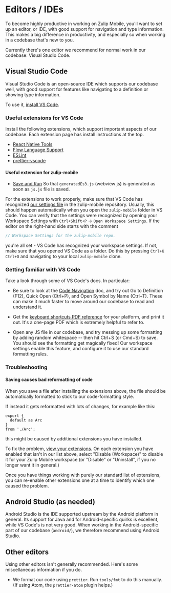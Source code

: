 # Editors / IDEs

To become highly productive in working on Zulip Mobile, you'll want to set
up an editor, or IDE, with good support for navigation and type information.
This makes a big difference in productivity, and especially so when working
in a codebase that's new to you.

Currently there's one editor we recommend for normal work in our codebase:
Visual Studio Code.


## Visual Studio Code

Visual Studio Code is an open-source IDE which supports our codebase well, with good
support for features like navigating to a definition or showing type
information.

To use it, [install VS Code](https://code.visualstudio.com/).

### Useful extensions for VS Code

Install the following extensions, which support important aspects of our
codebase. Each extension page has install instructions at the top.

* [React Native
    Tools](https://marketplace.visualstudio.com/items?itemName=vsmobile.vscode-react-native)
* [Flow Language
    Support](https://marketplace.visualstudio.com/items?itemName=flowtype.flow-for-vscode)
* [ESLint](https://marketplace.visualstudio.com/items?itemName=dbaeumer.vscode-eslint)
* [prettier-vscode](https://marketplace.visualstudio.com/items?itemName=esbenp.prettier-vscode)

#### Useful extension for zulip-mobile

* [Save and Run](https://marketplace.visualstudio.com/items?itemName=wk-j.save-and-run)
So that `generatedEs3.js` (webview js) is generated as soon as `js.js` file is saved.

For the extensions to work properly, make sure that VS Code has recognized
[our settings file](https://github.com/zulip/zulip-mobile/tree/master/.vscode/settings.json)
in the zulip-mobile repository. Usually, this should happen automatically
when you open the `zulip-mobile` folder in VS Code. You can verify that the
settings were recognized by opening your Workspace Settings with
`Ctrl+Shift+P` -> `Open Workspace Settings`. If the editor on the right-hand
side starts with the comment
```js
// Workspace Settings for the zulip-mobile repo.
```
you're all set - VS Code has recognized your workspace settings. If not,
make sure that you opened VS Code as a folder. Do this by pressing
`Ctrl+K Ctrl+O` and navigating to your local `zulip-mobile` clone.

### Getting familiar with VS Code

Take a look through some of VS Code's docs.  In particular:

* Be sure to look at the [Code
  Navigation](https://code.visualstudio.com/docs/editor/editingevolved)
  doc, and try out Go to Definition (F12), Quick Open (Ctrl+P), and Open
  Symbol by Name (Ctrl+T).  These can make it much faster to move around
  our codebase to read and understand it.

* Get the [keyboard shortcuts PDF
  reference](https://code.visualstudio.com/docs/getstarted/keybindings#_keyboard-shortcuts-reference)
  for your platform, and print it out.  It's a one-page PDF which is
  extremely helpful to refer to.

* Open any JS file in our codebase, and try messing up some formatting by
  adding random whitespace -- then hit Ctrl+S (or Cmd+S) to save.  You
  should see the formatting get magically fixed!  Our workspace settings
  enable this feature, and configure it to use our standard formatting
  rules.

### Troubleshooting

#### Saving causes bad reformatting of code

When you save a file after installing the extensions above, the file
should be automatically formatted to stick to our code-formatting
style.

If instead it gets reformatted with lots of changes, for example like this:
```
export {
  default as Arc
}
from './Arc';
```
this might be caused by additional extensions you have installed.

To fix the problem, [view your extensions][vscode-doc-extensions].
On each extension you have enabled that isn't in our list above,
select "Disable (Workspace)" to disable it for your Zulip Mobile
workspace (or "Disable" or "Uninstall", if you no longer want it
in general.)

Once you have things working with purely our standard list of
extensions, you can re-enable other extensions one at a time to
identify which one caused the problem.

[vscode-doc-extensions]: https://code.visualstudio.com/docs/editor/extension-gallery#_manage-extensions


## Android Studio (as needed)

Android Studio is the IDE supported upstream by the Android platform in
general.  Its support for Java and for Android-specific quirks is excellent,
while VS Code's is not very good.  When working in the Android-specific part
of our codebase (`android/`), we therefore recommend using Android Studio.


## Other editors

Using other editors isn't generally recommended.  Here's some miscellaneous
information if you do.

* We format our code using `prettier`.  Run `tools/fmt` to do this
  manually.  (If using Atom, the `prettier-atom` plugin helps.)
